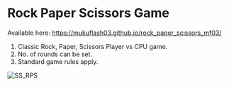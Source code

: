 # Rock Paper Scissors Game
Available here: https://mukuflash03.github.io/rock_paper_scissors_mf03/

1. Classic Rock, Paper, Scissors Player vs CPU game.
2. No. of rounds can be set.
3. Standard game rules apply.

![SS_RPS](https://user-images.githubusercontent.com/37911144/125644017-b0eb1338-f187-4a1f-9e43-fbe1796f0fb1.png)

